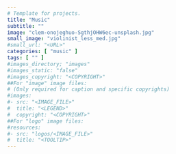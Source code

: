 ```yaml
---
# Template for projects.
title: "Music"
subtitle: ""
image: "clem-onojeghuo-SgthjOHW6ec-unsplash.jpg"
small_image: "violinist_less_med.jpg"
#small_url: "<URL>"
categories: [ "music" ]
tags: [ "" ]
#images_directory; "images"
#images_static: "false"
#images_copyright: "<COPYRIGHT>"
##For "image" image files:
# (Only required for caption and specific copyrights)
#images:
#- src: "<IMAGE_FILE>"
#  title: "<LEGEND>"
#  copyright: "<COPYRIGHT>"
##For "logo" image files:
#resources:
#- src: "logos/<IMAGE_FILE>"
#  title: "<TOOLTIP>"
---
```



